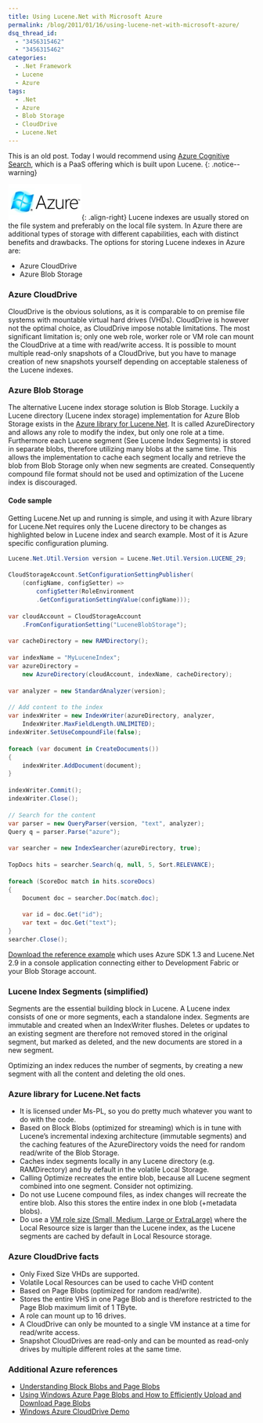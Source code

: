 ```yaml
---
title: Using Lucene.Net with Microsoft Azure
permalink: /blog/2011/01/16/using-lucene-net-with-microsoft-azure/
dsq_thread_id:
  - "3456315462"
  - "3456315462"
categories:
  - .Net Framework
  - Lucene
  - Azure
tags:
  - .Net
  - Azure
  - Blob Storage
  - CloudDrive
  - Lucene.Net
---
```

This is an old post. Today I would recommend using [Azure Cognitive Search](https://azure.microsoft.com/en-us/services/search/), which is a PaaS offering which is built upon Lucene.
{: .notice--warning}

![azure_logo](/wp-content/uploads/azure_logo-150x74.png){: .align-right}
Lucene indexes are usually stored on the file system and preferably on the local file system. In Azure there are additional types of storage with different capabilities, each with distinct benefits and drawbacks. The options for storing Lucene indexes in Azure are:

* Azure CloudDrive
* Azure Blob Storage

### Azure CloudDrive

CloudDrive is the obvious solutions, as it is comparable to on premise file systems with mountable virtual hard drives (VHDs). CloudDrive is however not the optimal choice, as CloudDrive impose notable limitations. The most significant limitation is; only one web role, worker role or VM role can mount the CloudDrive at a time with read/write access. It is possible to mount multiple read-only snapshots of a CloudDrive, but you have to manage creation of new snapshots yourself depending on acceptable staleness of the Lucene indexes.

### Azure Blob Storage

The alternative Lucene index storage solution is Blob Storage. Luckily a Lucene directory (Lucene index storage) implementation for Azure Blob Storage exists in the [Azure library for Lucene.Net](http://code.msdn.microsoft.com/AzureDirectory "Azure library for Lucene.Net home on MSDN Code Gallery"). It is called AzureDirectory and allows any role to modify the index, but only one role at a time. Furthermore each Lucene segment (See Lucene Index Segments) is stored in separate blobs, therefore utilizing many blobs at the same time. This allows the implementation to cache each segment locally and retrieve the blob from Blob Storage only when new segments are created. Consequently compound file format should not be used and optimization of the Lucene index is discouraged.

#### Code sample

Getting Lucene.Net up and running is simple, and using it with Azure library for Lucene.Net requires only the Lucene directory to be changes as highlighted below in Lucene index and search example. Most of it is Azure specific configuration pluming.

```csharp
Lucene.Net.Util.Version version = Lucene.Net.Util.Version.LUCENE_29;

CloudStorageAccount.SetConfigurationSettingPublisher(
    (configName, configSetter) =>
        configSetter(RoleEnvironment
        .GetConfigurationSettingValue(configName)));

var cloudAccount = CloudStorageAccount
    .FromConfigurationSetting("LuceneBlobStorage");

var cacheDirectory = new RAMDirectory();

var indexName = "MyLuceneIndex";
var azureDirectory =
    new AzureDirectory(cloudAccount, indexName, cacheDirectory);

var analyzer = new StandardAnalyzer(version);

// Add content to the index
var indexWriter = new IndexWriter(azureDirectory, analyzer,
    IndexWriter.MaxFieldLength.UNLIMITED);
indexWriter.SetUseCompoundFile(false);

foreach (var document in CreateDocuments())
{
    indexWriter.AddDocument(document);
}

indexWriter.Commit();
indexWriter.Close();

// Search for the content
var parser = new QueryParser(version, "text", analyzer);
Query q = parser.Parse("azure");

var searcher = new IndexSearcher(azureDirectory, true);

TopDocs hits = searcher.Search(q, null, 5, Sort.RELEVANCE);

foreach (ScoreDoc match in hits.scoreDocs)
{
    Document doc = searcher.Doc(match.doc);

    var id = doc.Get("id");
    var text = doc.Get("text");
}
searcher.Close();
```

[Download the reference example](http://www.lybecker.com/blog/wp-content/uploads/AzureLuceneIndex.zip) which uses Azure SDK 1.3 and Lucene.Net 2.9 in a console application connecting either to Development Fabric or your Blob Storage account.

### Lucene Index Segments (simplified)

Segments are the essential building block in Lucene. A Lucene index consists of one or more segments, each a standalone index. Segments are immutable and created when an IndexWriter flushes. Deletes or updates to an existing segment are therefore not removed stored in the original segment, but marked as deleted, and the new documents are stored in a new segment.

Optimizing an index reduces the number of segments, by creating a new segment with all the content and deleting the old ones.

### Azure library for Lucene.Net facts

* It is licensed under Ms-PL, so you do pretty much whatever you want to do with the code.
* Based on Block Blobs (optimized for streaming) which is in tune with Lucene’s incremental indexing architecture (immutable segments) and the caching features of the AzureDirectory voids the need for random read/write of the Blob Storage.
* Caches index segments locally in any Lucene directory (e.g. RAMDirectory) and by default in the volatile Local Storage.
* Calling Optimize recreates the entire blob, because all Lucene segment combined into one segment. Consider not optimizing.
* Do not use Lucene compound files, as index changes will recreate the entire blob. Also this stores the entire index in one blob (+metadata blobs).
* Do use a [VM role size (Small, Medium, Large or ExtraLarge)](http://msdn.microsoft.com/en-us/library/ee814754.aspx "Azure Virtual Machine sizes") where the Local Resource size is larger than the Lucene index, as the Lucene segments are cached by default in Local Resource storage.

### Azure CloudDrive facts

* Only Fixed Size VHDs are supported.
* Volatile Local Resources can be used to cache VHD content
* Based on Page Blobs (optimized for random read/write).
* Stores the entire VHS in one Page Blob and is therefore restricted to the Page Blob maximum limit of 1 TByte.
* A role can mount up to 16 drives.
* A CloudDrive can only be mounted to a single VM instance at a time for read/write access.
* Snapshot CloudDrives are read-only and can be mounted as read-only drives by multiple different roles at the same time.

### Additional Azure references

* [Understanding Block Blobs and Page Blobs](http://msdn.microsoft.com/en-us/library/ee691964.aspx "Article on MSDN")
* [Using Windows Azure Page Blobs and How to Efficiently Upload and Download Page Blobs](http://blogs.msdn.com/b/windowsazurestorage/archive/2010/04/11/using-windows-azure-page-blobs-and-how-to-efficiently-upload-and-download-page-blobs.aspx)
* [Windows Azure CloudDrive Demo](http://blogs.msdn.com/b/windowsazurestorage/archive/2010/03/29/windows-azure-drive-demo-at-mix-2010.aspx)
